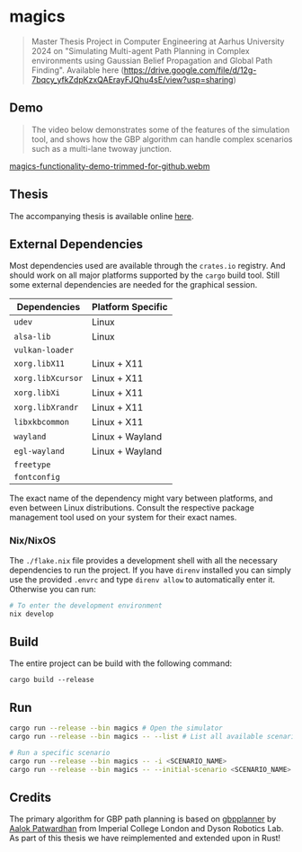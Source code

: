 # magics 

> Master Thesis Project in Computer Engineering at Aarhus University 2024 on "Simulating Multi-agent Path Planning in Complex environments using Gaussian Belief Propagation and Global Path Finding". Available here (https://drive.google.com/file/d/12g-7bqcy_yfkZdpKzxQAErayFJQhu4sE/view?usp=sharing)

## Demo

> The video below demonstrates some of the features of the simulation tool, and shows how the GBP algorithm can handle complex scenarios such as a multi-lane twoway junction.

[magics-functionality-demo-trimmed-for-github.webm](https://github.com/user-attachments/assets/8f5d0db6-dd2c-41a3-9a12-4ccddf80d4f3)

## Thesis

The accompanying thesis is available online [here](https://drive.google.com/file/d/12g-7bqcy_yfkZdpKzxQAErayFJQhu4sE/view?usp=sharing).

## External Dependencies

Most dependencies used are available through the `crates.io` registry. And should work on all major platforms supported by the `cargo` build tool. Still some external dependencies are needed for the graphical session.

| Dependencies | Platform Specific |
|--------------|----------|
| `udev` | Linux |
| `alsa-lib` | Linux |
| `vulkan-loader` |  |
| `xorg.libX11` | Linux + X11 |
| `xorg.libXcursor` | Linux + X11 |
| `xorg.libXi` | Linux + X11 |
| `xorg.libXrandr` | Linux + X11 |
| `libxkbcommon` | Linux + X11 |
| `wayland` | Linux + Wayland |
| `egl-wayland` | Linux + Wayland |
| `freetype` | |
| `fontconfig` |  |

The exact name of the dependency might vary between platforms, and even between Linux distributions. Consult the respective package management tool used on your system for their exact names.


### Nix/NixOS

The `./flake.nix` file provides a development shell with all the necessary dependencies to run the project. If you have `direnv` installed you can simply use the provided `.envrc` and type `direnv allow` to automatically enter it. Otherwise you can run:

```sh
# To enter the development environment
nix develop
```

## Build

The entire project can be build with the following command:

```
cargo build --release
```

## Run


```sh
cargo run --release --bin magics # Open the simulator
cargo run --release --bin magics -- --list # List all available scenarios

# Run a specific scenario
cargo run --release --bin magics -- -i <SCENARIO_NAME>
cargo run --release --bin magics -- --initial-scenario <SCENARIO_NAME>
```

## Credits

The primary algorithm for GBP path planning is based on [gbpplanner](https://github.com/aalpatya/gbpplanner) by [Aalok Patwardhan](https://aalok.uk/) from  Imperial College London and Dyson Robotics Lab. As part of this thesis we have reimplemented and extended upon in Rust!

